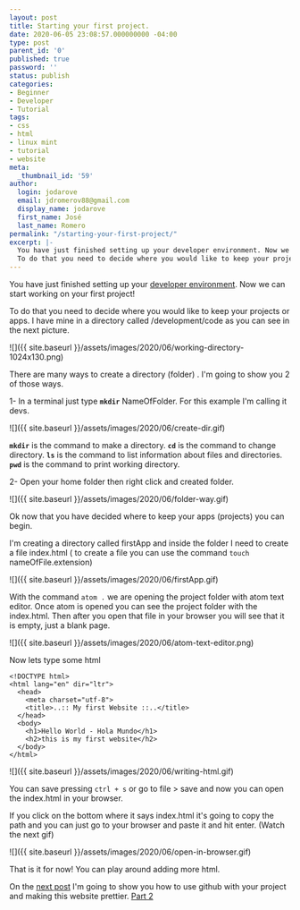 ```yaml
---
layout: post
title: Starting your first project.
date: 2020-06-05 23:08:57.000000000 -04:00
type: post
parent_id: '0'
published: true
password: ''
status: publish
categories:
- Beginner
- Developer
- Tutorial
tags:
- css
- html
- linux mint
- tutorial
- website
meta:
  _thumbnail_id: '59'
author:
  login: jodarove
  email: jdromerov88@gmail.com
  display_name: jodarove
  first_name: José
  last_name: Romero
permalink: "/starting-your-first-project/"
excerpt: |-
  You have just finished setting up your developer environment. Now we can start working on your first project!
  To do that you need to decide where you would like to keep your projects or apps.  I have mine in a directory called /development/code as you can see in the next picture.
---
```

<!-- wp:paragraph -->

You have just finished setting up your [developer environment](/setting-up-your-linux-mint-developer-environment/). Now we can start working on your first project!

<!-- /wp:paragraph -->

<!-- wp:paragraph -->

To do that you need to decide where you would like to keep your projects or apps. I have mine in a directory called /development/code as you can see in the next picture.

<!-- /wp:paragraph -->

<!-- wp:image {"id":45,"sizeSlug":"large"} -->

![]({{ site.baseurl }}/assets/images/2020/06/working-directory-1024x130.png)

<!-- /wp:image -->

<!-- wp:paragraph -->

There are many ways to create a directory (folder) . I'm going to show you 2 of those ways.

<!-- /wp:paragraph -->

<!-- wp:paragraph -->

1- In a terminal just type **`mkdir`** NameOfFolder. For this example I'm calling it devs.

<!-- /wp:paragraph -->

<!-- wp:image {"id":47,"sizeSlug":"full"} -->

![]({{ site.baseurl }}/assets/images/2020/06/create-dir.gif)

<!-- /wp:image -->

<!-- wp:paragraph -->

**`mkdir`** is the command to make a directory. **`cd`** is the command to change directory. **`ls`** is the command to list information about files and directories. **`pwd`** is the command to print working directory.

<!-- /wp:paragraph -->

<!-- wp:paragraph -->

2- Open your home folder then right click and created folder.

<!-- /wp:paragraph -->

<!-- wp:image {"id":50,"sizeSlug":"full"} -->

![]({{ site.baseurl }}/assets/images/2020/06/folder-way.gif)

<!-- /wp:image -->

<!-- wp:paragraph -->

Ok now that you have decided where to keep your apps (projects) you can begin.

<!-- /wp:paragraph -->

<!-- wp:paragraph -->

I'm creating a directory called firstApp and inside the folder I need to create a file index.html ( to create a file you can use the command `touch` nameOfFile.extension)

<!-- /wp:paragraph -->

<!-- wp:image {"id":53,"sizeSlug":"large"} -->

![]({{ site.baseurl }}/assets/images/2020/06/firstApp.gif)

<!-- /wp:image -->

<!-- wp:paragraph -->

With the command `atom .` we are opening the project folder with atom text editor. Once atom is opened you can see the project folder with the index.html. Then after you open that file in your browser you will see that it is empty, just a blank page.

<!-- /wp:paragraph -->

<!-- wp:image {"id":55,"sizeSlug":"large"} -->

![]({{ site.baseurl }}/assets/images/2020/06/atom-text-editor.png)

<!-- /wp:image -->

<!-- wp:paragraph -->

Now lets type some html

<!-- /wp:paragraph -->

<!-- wp:code -->

```
<!DOCTYPE html>
<html lang="en" dir="ltr">
  <head>
    <meta charset="utf-8">
    <title>..:: My first Website ::..</title>
  </head>
  <body>
    <h1>Hello World - Hola Mundo</h1>
    <h2>this is my first website</h2>
  </body>
</html>
```

<!-- /wp:code -->

<!-- wp:image {"id":56,"sizeSlug":"large"} -->

![]({{ site.baseurl }}/assets/images/2020/06/writing-html.gif)

<!-- /wp:image -->

<!-- wp:paragraph -->

You can save pressing `ctrl + s` or go to file \> save and now you can open the index.html in your browser.

<!-- /wp:paragraph -->

<!-- wp:paragraph -->

If you click on the bottom where it says index.html it's going to copy the path and you can just go to your browser and paste it and hit enter. (Watch the next gif)

<!-- /wp:paragraph -->

<!-- wp:image {"id":59,"sizeSlug":"large"} -->

![]({{ site.baseurl }}/assets/images/2020/06/open-in-browser.gif)

<!-- /wp:image -->

<!-- wp:paragraph -->

That is it for now! You can play around adding more html.

<!-- /wp:paragraph -->

<!-- wp:paragraph -->

On the [next post](/starting-your-first-project-part-2/) I'm going to show you how to use github with your project and making this website prettier. [Part 2](/starting-your-first-project-part-2/)

<!-- /wp:paragraph -->

